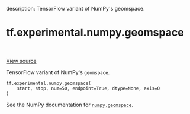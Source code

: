 description: TensorFlow variant of NumPy's geomspace.

<div itemscope itemtype="http://developers.google.com/ReferenceObject">
<meta itemprop="name" content="tf.experimental.numpy.geomspace" />
<meta itemprop="path" content="Stable" />
</div>

# tf.experimental.numpy.geomspace

<!-- Insert buttons and diff -->

<table class="tfo-notebook-buttons tfo-api nocontent" align="left">

</table>

<a target="_blank" class="external" href="/code/stable/tensorflow/python/ops/numpy_ops/np_math_ops.py">View source</a>



TensorFlow variant of NumPy's `geomspace`.

<pre class="devsite-click-to-copy prettyprint lang-py tfo-signature-link">
<code>tf.experimental.numpy.geomspace(
    start, stop, num=50, endpoint=True, dtype=None, axis=0
)
</code></pre>



<!-- Placeholder for "Used in" -->

See the NumPy documentation for [`numpy.geomspace`](https://numpy.org/doc/1.16/reference/generated/numpy.geomspace.html).